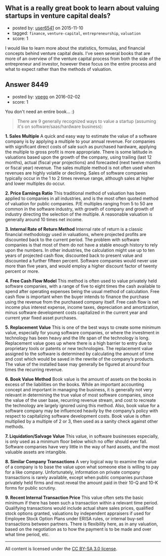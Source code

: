 ## What is a really great book to learn about valuing startups in venture capital deals?

- posted by: [user6541](https://stackexchange.com/users/7277447/user6541) on 2015-11-10
- tagged: `finance`, `venture-capital`, `entrepreneurship`, `valuation`
- score: 1

<p>I would like to learn more about the statistics, formulas, and financial concepts behind venture capital deals. I've seen several books that are more of an overview of the venture capital process from both the side of the entrepreneur and investor, however these focus on the entire process and what to expect rather than the methods of valuation. </p>



## Answer 8449

- posted by: [vpego](https://stackexchange.com/users/7073322/vpego) on 2016-02-02
- score: 1

<p>You don't need an entire book... :)</p>

<blockquote>
  <p>There are 9 generally recognized ways to value a startup (assuming
  it's on software/saas/hardware business):</p>
</blockquote>

<p><strong>1.      Sales Multiple</strong>
A quick and easy way to estimate the value of a software company is by applying a multiple to your annual revenue.  For companies with significant direct costs of sale such as purchased hardware, applying the multiple to gross profit is more appropriate.  There is some latitude in valuations based upon the growth of the company, using trailing (last 12 months), actual (fiscal year projections) and forecasted (next twelve months or fiscal year) revenue.  The sales multiple method is not often used when revenues are highly volatile or declining.  Sales of software companies typically occur in the 1 to 2 times revenue range, although sales at higher and lower multiples do occur.</p>

<p><strong>2.   Price Earnings Ratio</strong>
This traditional method of valuation has been applied to companies in all industries, and is the most often quoted method of valuation for public companies.  P/E multiples ranging from 5 to 50 are common in the software industry, with growth of company and growth of industry directing the selection of the multiple.  A reasonable valuation is generally around 10 times net income.</p>

<p><strong>3.   Internal Rate of Return Method</strong>
Internal rate of return is a classic financial methodology used in valuations, where projected profits are discounted back to the current period.  The problem with software companies is that most of them do not have a stable enough history to rely upon the numbers.  In other industries, the calculation might use up to ten years of projected cash flow, discounted back to present value and discounted a further fifteen percent.  Software
companies would never use more than five years, and would employ a higher discount factor of twenty percent or more.</p>

<p><strong>4.   Free Cash Flow Model</strong>
This method is often used to value privately held software companies, with a range of five to eight times the cash available to spend after operating expenses being the usual method of calculation.  Free cash flow is important when the buyer intends to finance the purchase using the revenue from the purchased company itself.  Free cash flow is net income plus interest expense, income taxes, depreciation and amortization, minus software development costs capitalized in the current year and current year fixed asset purchases.</p>

<p><strong>5.   Replacement Value</strong>
This is one of the best ways to create some minimum value, especially for young software companies, or where the investment in technology has been heavy and the life span of the technology is long.  Replacement value goes up where there is a high barrier to entry due to proprietary tools or patents or new technologies.  The replacement value assigned to the software is determined by calculating the amount of time and cost which would be saved in the rewrite of the company’s products.  The value of the installed base may generally be figured at around four times the recurring revenue.</p>

<p><strong>6.   Book Value Method</strong>
Book value is the amount of assets on the books in excess of the liabilities on the books.  While an important accounting concept and important in managing the business, it is generally not very relevant in determining the true value of most software companies, since the value of the user base, recurring revenue stream, and cost to recreate the technology are largely ignored using this method.  Also, book value for a software company may be influenced heavily by the company’s policy  with respect to capitalizing software development costs.  Book value is often multiplied by a multiple of 2 or 3, then used as a sanity check against other methods.</p>

<p><strong>7.   Liquidation/Salvage Value</strong>
This value, in software businesses especially, is only used as a minimum floor below which no offer should ever fall.  Software companies have very little in the way of hard assets, and the most valuable assets are intangible.</p>

<p><strong>8.   Similar Company Transactions</strong>
A very logical way to examine the value of a company is to base the value upon what someone else is willing to pay for a like company.  Unfortunately, information on private company transactions is rarely available, except when public companies purchase
privately held firms and must reveal the amount paid in their 10-Q and 10-K forms for public scrutiny.</p>

<p><strong>9.   Recent Internal Transaction Price</strong>
This value often sets the basic minimum if there has been such a transaction within a relevant time period.  Qualifying transactions would include actual share sales prices, qualified stock options granted, valuations by independent appraisers if used for Employee Stock Option Plans under ERISA rules, or internal buy-sell transactions between partners.  There is flexibility here, as in any valuation, based on the negotiation as to how the payment is to be made and over what time period, etc.</p>




---

All content is licensed under the [CC BY-SA 3.0 license](https://creativecommons.org/licenses/by-sa/3.0/).
